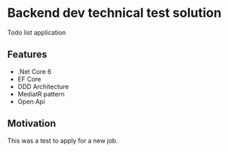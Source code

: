 # Backend dev technical test solution

Todo list application

## Features

- .Net Core 6
- EF Core
- DDD Architecture
- MediatR pattern
- Open Api

## Motivation

This was a test to apply for a new job.